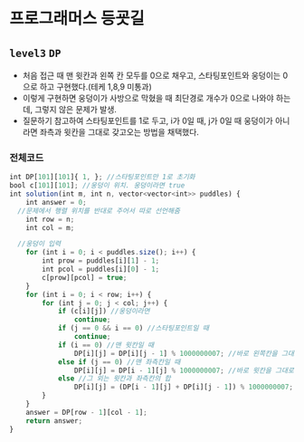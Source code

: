 # 프로그래머스 등굣길
`level3` `DP`
---
- 처음 접근 때 맨 윗칸과 왼쪽 칸 모두를 0으로 채우고, 스타팅포인트와 웅덩이는 0으로 하고 구현했다.(테케 1,8,9 미통과)
- 이렇게 구현하면 웅덩이가 사방으로 막혔을 때 최단경로 개수가 0으로 나와야 하는데, 그렇지 않은 문제가 발생.
- 질문하기 참고하여 스타팅포인트를 1로 두고, i가 0일 때, j가 0일 때 웅덩이가 아니라면 좌측과 윗칸을 그대로 갖고오는 방법을 채택했다.

### 전체코드
```jsx
int DP[101][101]{ 1, }; //스타팅포인트만 1로 초기화
bool c[101][101]; //웅덩이 위치. 웅덩이라면 true
int solution(int m, int n, vector<vector<int>> puddles) {
	int answer = 0;
  //문제에서 행렬 위치를 반대로 주어서 따로 선언해줌
	int row = n;
	int col = m;

  //웅덩이 입력
	for (int i = 0; i < puddles.size(); i++) {
		int prow = puddles[i][1] - 1;
		int pcol = puddles[i][0] - 1;
		c[prow][pcol] = true;
	}
	for (int i = 0; i < row; i++) {
		for (int j = 0; j < col; j++) {
			if (c[i][j]) //웅덩이라면
				continue;
			if (j == 0 && i == 0) //스타팅포인트일 때
				continue;
			if (i == 0) //맨 윗칸일 때
				DP[i][j] = DP[i][j - 1] % 1000000007; //바로 왼쪽칸을 그대로 사용
			else if (j == 0) //맨 좌측칸일 때
				DP[i][j] = DP[i - 1][j] % 1000000007; //바로 윗칸을 그대로 사용
			else //그 외는 윗칸과 좌측칸의 합
				DP[i][j] = (DP[i - 1][j] + DP[i][j - 1]) % 1000000007;
		}
	}
	answer = DP[row - 1][col - 1];
	return answer;
}
```
